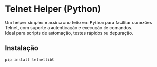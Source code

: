 # Telnet Helper (Python)

Um helper simples e assíncrono feito em Python para facilitar conexões Telnet, com suporte a autenticação e execução de comandos.  
Ideal para scripts de automação, testes rápidos ou depuração.

## Instalação

```bash
pip install telnetlib3
    